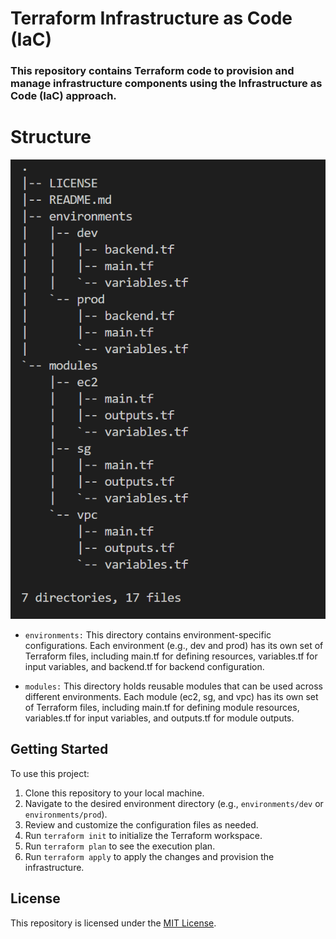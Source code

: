 # Terraform Infrastructure as Code (IaC)

### This repository contains Terraform code to provision and manage infrastructure components using the Infrastructure as Code (IaC) approach.

# Structure
![Alt text](image.png)

- `environments:` This directory contains environment-specific configurations. Each environment (e.g., dev and prod) has its own set of Terraform files, including main.tf for defining resources, variables.tf for input variables, and backend.tf for backend configuration.


- `modules:` This directory holds reusable modules that can be used across different environments. Each module (ec2, sg, and vpc) has its own set of Terraform files, including main.tf for defining module resources, variables.tf for input variables, and outputs.tf for module outputs.



## Getting Started

To use this project:

1. Clone this repository to your local machine.
2. Navigate to the desired environment directory (e.g., `environments/dev` or `environments/prod`).
3. Review and customize the configuration files as needed.
4. Run `terraform init` to initialize the Terraform workspace.
5. Run `terraform plan` to see the execution plan.
6. Run `terraform apply` to apply the changes and provision the infrastructure.


## License

This repository is licensed under the [MIT License](LICENSE).
